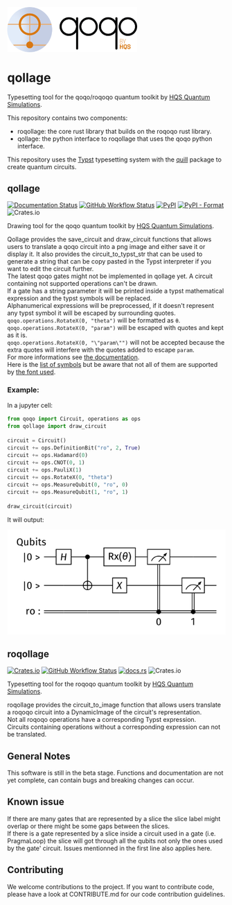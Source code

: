 <img src="qoqo_Logo_vertical_color.png" alt="qoqo logo" width="300" />

# qollage

Typesetting tool for the qoqo/roqoqo quantum toolkit by [HQS Quantum Simulations](https://quantumsimulations.de).

This repository contains two components:

* roqollage: the core rust library that builds on the roqoqo rust library.  
* qollage: the python interface to roqollage that uses the qoqo python interface.

This repository uses the [Typst](https://github.com/typst/typst) typesetting system with the [quill](https://github.com/Mc-Zen/quill/tree/main) package to create quantum circuits.
## qollage

[![Documentation Status](https://img.shields.io/badge/docs-read-blue)](https://hqsquantumsimulations.github.io/qollage/)
[![GitHub Workflow Status](https://github.com/HQSquantumsimulations/qollage/workflows/ci_tests/badge.svg)](https://github.com/HQSquantumsimulations/qollage/actions)
[![PyPI](https://img.shields.io/pypi/v/qollage)](https://pypi.org/project/qollage/)
[![PyPI - Format](https://img.shields.io/pypi/format/qollage)](https://pypi.org/project/qollage/)
![Crates.io](https://img.shields.io/crates/l/qollage)

Drawing tool for the qoqo quantum toolkit by [HQS Quantum Simulations](https://quantumsimulations.de).

Qollage provides the save_circuit and draw_circuit functions that allows users to translate a qoqo circuit into a png image and either save it or display it.
It also provides the circuit_to_typst_str that can be used to generate a string that can be copy pasted in the Typst interpreter if you want to edit the circuit further.  
The latest qoqo gates might not be implemented in qollage yet.
A circuit containing not supported operations can't be drawn.  
If a gate has a string parameter it will be printed inside a typst mathematical expression and the typst symbols will be replaced.  
Alphanumerical expressions will be preprocessed, if it doesn't represent any typst symbol it will be escaped by surrounding quotes.  
`qoqo.operations.RotateX(0, "theta")` will be formatted as `θ`.  
`qoqo.operations.RotateX(0, "param")` will be escaped with quotes and kept as it is.  
`qoqo.operations.RotateX(0, "\"param\"")` will not be accepted because the extra quotes will interfere with the quotes added to escape `param`.  
For more informations see [the documentation](https://typst.app/docs/reference/math/).  
Here is the [list of symbols](https://typst.app/docs/reference/symbols/sym/) but be aware that not all of them are supported by [the font used](https://ctan.math.washington.edu/tex-archive/fonts/firamath/firamath-specimen.pdf).

### Example:

In a jupyter cell:
```python
from qoqo import Circuit, operations as ops
from qollage import draw_circuit

circuit = Circuit()
circuit += ops.DefinitionBit("ro", 2, True)
circuit += ops.Hadamard(0)
circuit += ops.CNOT(0, 1)
circuit += ops.PauliX(1)
circuit += ops.RotateX(0, "theta")
circuit += ops.MeasureQubit(0, "ro", 0)
circuit += ops.MeasureQubit(1, "ro", 1)

draw_circuit(circuit)
```
It will output:

<img src="example_circuit.png" alt="Example" />

## roqollage

[![Crates.io](https://img.shields.io/crates/v/roqollage)](https://crates.io/crates/roqollage)
[![GitHub Workflow Status](https://github.com/HQSquantumsimulations/qollage/workflows/ci_tests/badge.svg)](https://github.com/HQSquantumsimulations/qollage/actions)
[![docs.rs](https://img.shields.io/docsrs/roqollage)](https://docs.rs/roqollage/)
![Crates.io](https://img.shields.io/crates/l/roqollage)

Typesetting tool for the roqoqo quantum toolkit by [HQS Quantum Simulations](https://quantumsimulations.de).

roqollage provides the circuit_to_image function that allows users translate a roqoqo circuit into a DynamicImage of the circuit's representation.  
Not all roqoqo operations have a corresponding Typst expression.  
Circuits containing operations without a corresponding expression can not be translated.

## General Notes

This software is still in the beta stage. Functions and documentation are not yet complete, can contain bugs and breaking changes can occur.

## Known issue

If there are many gates that are represented by a slice the slice label might overlap or there might be some gaps between the slices.  
If there is a gate represented by a slice inside a circuit used in a gate (i.e. PragmaLoop) the slice will got through all the qubits not only the ones used by the gate' circuit. Issues mentionned in the first line also applies here.

## Contributing

We welcome contributions to the project. If you want to contribute code, please have a look at CONTRIBUTE.md for our code contribution guidelines.
